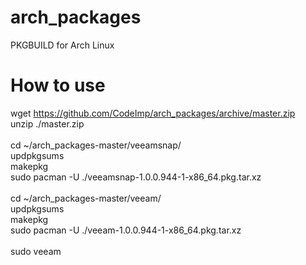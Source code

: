 # arch_packages
PKGBUILD for Arch Linux

# How to use


wget https://github.com/CodeImp/arch_packages/archive/master.zip</br>
unzip ./master.zip</br>
</br>
cd ~/arch_packages-master/veeamsnap/</br>
updpkgsums</br>
makepkg</br>
sudo pacman -U ./veeamsnap-1.0.0.944-1-x86_64.pkg.tar.xz</br>
</br>
cd ~/arch_packages-master/veeam/</br>
updpkgsums</br>
makepkg</br>
sudo pacman -U ./veeam-1.0.0.944-1-x86_64.pkg.tar.xz</br>
</br>
sudo veeam</br>
